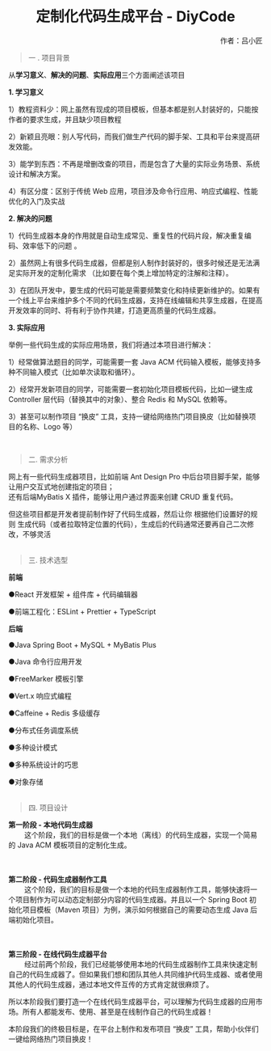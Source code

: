 
# <center>定制化代码生成平台 - DiyCode</center>
<div style="text-align:right">作者：吕小匠</div>



>一 . 项目背景
>
从**学习意义**、**解决的问题**、**实际应用**三个方面阐述该项目

**1. 学习意义**

1）教程资料少：网上虽然有现成的项目模板，但基本都是别人封装好的，只能按作者的要求生成，并且缺少项目教程

2）新颖且亮眼：别人写代码，而我们做生产代码的脚手架、工具和平台来提高研发效能。

3）能学到东西：不再是增删改查的项目，而是包含了大量的实际业务场景、系统设计和解决方案。

4）有区分度：区别于传统 Web 应用，项目涉及命令行应用、响应式编程、性能优化的入门及实战

**2. 解决的问题**

1）代码生成器本身的作用就是自动生成常见、重复性的代码片段，解决重复编码、效率低下的问题 。

2）虽然网上有很多代码生成器，但都是别人制作封装好的，很多时候还是无法满足实际开发的定制化需求 （比如要在每个类上增加特定的注解和注释）。

3）在团队开发中，要生成的代码可能是需要频繁变化和持续更新维护的。如果有一个线上平台来维护多个不同的代码生成器，支持在线编辑和共享生成器，在提高开发效率的同时、将有利于协作共建，打造更高质量的代码生成器。


**3. 实际应用**

举例一些代码生成的实际应用场景，我们将通过本项目进行解决：

1）经常做算法题目的同学，可能需要一套 Java ACM 代码输入模板，能够支持多种不同输入模式（比如单次读取和循环）。

2）经常开发新项目的同学，可能需要一套初始化项目模板代码，比如一键生成 Controller 层代码（替换其中的对象）、整合 Redis 和 MySQL 依赖等。

3）甚至可以制作项目 “换皮” 工具，支持一键给网络热门项目换皮（比如替换项目的名称、Logo 等）  

<br>


> 二. 需求分析
>
网上有一些代码生成器项目，比如前端 Ant Design Pro 中后台项目脚手架，能够让用户交互式地创建指定的项目；  
还有后端MyBatis X 插件，能够让用户通过界面来创建 CRUD 重复代码。

但这些项目都是开发者提前制作好了代码生成器，然后让你 根据他们设置好的规则 生成代码（或者拉取特定位置的代码），生成后的代码通常还要再自己二次修改，不够灵活  
<br>

> 三. 技术选型
>
**前端**

●React 开发框架 + 组件库 + 代码编辑器

●前端工程化：ESLint + Prettier + TypeScript

**后端**

●Java Spring Boot + MySQL + MyBatis Plus

●Java 命令行应用开发

●FreeMarker 模板引擎

●Vert.x 响应式编程

●Caffeine + Redis 多级缓存

●分布式任务调度系统

●多种设计模式

●多种系统设计的巧思

●对象存储  
<br>

> 四. 项目设计
>
**第一阶段 - 本地代码生成器**  
&nbsp;&nbsp;&nbsp;&nbsp;&nbsp;&nbsp;&nbsp;&nbsp;这个阶段，我们的目标是做一个本地（离线）的代码生成器，实现一个简易的 Java ACM 模板项目的定制化生成。  
<br>
<br>

**第二阶段 - 代码生成器制作工具**  
&nbsp;&nbsp;&nbsp;&nbsp;&nbsp;&nbsp;&nbsp;&nbsp;这个阶段，我们的目标是做一个本地的代码生成器制作工具，能够快速将一个项目制作为可以动态定制部分内容的代码生成器。并且以一个 Spring Boot 初始化项目模板（Maven 项目）为例，演示如何根据自己的需要动态生成 Java 后端初始化项目。
<br>
<br>
<br>

**第三阶段 - 在线代码生成器平台**  
&nbsp;&nbsp;&nbsp;&nbsp;&nbsp;&nbsp;&nbsp;&nbsp;经过前两个阶段，我们已经能够使用本地的代码生成器制作工具来快速定制自己的代码生成器了。但如果我们想和团队其他人共同维护代码生成器、或者使用其他人的代码生成器，通过本地文件互传的方式肯定就很麻烦了。

所以本阶段我们要打造一个在线代码生成器平台，可以理解为代码生成器的应用市场。所有人都能发布、使用、甚至是在线制作自己的代码生成器！

本阶段我们的终极目标是，在平台上制作和发布项目 “换皮” 工具，帮助小伙伴们一键给网络热门项目换皮！

